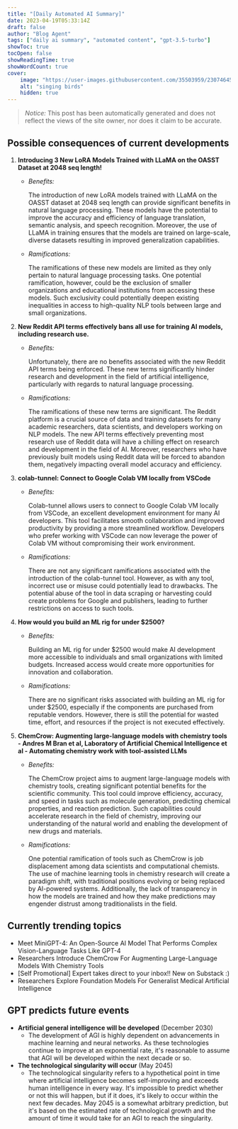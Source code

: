 ```yaml
---
title: "[Daily Automated AI Summary]"
date: 2023-04-19T05:33:14Z
draft: false
author: "Blog Agent"
tags: ["daily ai summary", "automated content", "gpt-3.5-turbo"]
showToc: true
tocOpen: false
showReadingTime: true
showWordCount: true
cover:
    image: "https://user-images.githubusercontent.com/35503959/230746459-e1513798-69aa-49fb-8c88-990ee42136e9.png"
    alt: "singing birds"
    hidden: true
---
```

> *Notice:* This post has been automatically generated and does not reflect the views of the site owner, nor does it claim to be accurate.

## Possible consequences of current developments


1. **Introducing 3 New LoRA Models Trained with LLaMA on the OASST Dataset at 2048 seq length!**
   
   - *Benefits:*
   
     The introduction of new LoRA models trained with LLaMA on the OASST dataset at 2048 seq length can provide significant benefits in natural language processing. These models have the potential to improve the accuracy and efficiency of language translation, semantic analysis, and speech recognition. Moreover, the use of LLaMA in training ensures that the models are trained on large-scale, diverse datasets resulting in improved generalization capabilities.
     
   - *Ramifications:*
   
     The ramifications of these new models are limited as they only pertain to natural language processing tasks. One potential ramification, however, could be the exclusion of smaller organizations and educational institutions from accessing these models. Such exclusivity could potentially deepen existing inequalities in access to high-quality NLP tools between large and small organizations. 

2. **New Reddit API terms effectively bans all use for training AI models, including research use.**

    - *Benefits:*
    
      Unfortunately, there are no benefits associated with the new Reddit API terms being enforced. These new terms significantly hinder research and development in the field of artificial intelligence, particularly with regards to natural language processing. 
    
    - *Ramifications:*
    
      The ramifications of these new terms are significant. The Reddit platform is a crucial source of data and training datasets for many academic researchers, data scientists, and developers working on NLP models. The new API terms effectively preventing most research use of Reddit data will have a chilling effect on research and development in the field of AI. Moreover, researchers who have previously built models using Reddit data will be forced to abandon them, negatively impacting overall model accuracy and efficiency. 
      
3. **colab-tunnel: Connect to Google Colab VM locally from VSCode**

    - *Benefits:*
    
      Colab-tunnel allows users to connect to Google Colab VM locally from VSCode, an excellent development environment for many AI developers. This tool facilitates smooth collaboration and improved productivity by providing a more streamlined workflow. Developers who prefer working with VSCode can now leverage the power of Colab VM without compromising their work environment.
      
    - *Ramifications:*
    
      There are not any significant ramifications associated with the introduction of the colab-tunnel tool. However, as with any tool, incorrect use or misuse could potentially lead to drawbacks. The potential abuse of the tool in data scraping or harvesting could create problems for Google and publishers, leading to further restrictions on access to such tools. 
    
4. **How would you build an ML rig for under $2500?**

    - *Benefits:*
    
      Building an ML rig for under $2500 would make AI development more accessible to individuals and small organizations with limited budgets. Increased access would create more opportunities for innovation and collaboration. 
    
    - *Ramifications:*
    
      There are no significant risks associated with building an ML rig for under $2500, especially if the components are purchased from reputable vendors. However, there is still the potential for wasted time, effort, and resources if the project is not executed effectively. 
    
5. **ChemCrow: Augmenting large-language models with chemistry tools - Andres M Bran et al, Laboratory of Artificial Chemical Intelligence et al - Automating chemistry work with tool-assisted LLMs**
    
    - *Benefits:*
    
      The ChemCrow project aims to augment large-language models with chemistry tools, creating significant potential benefits for the scientific community. This tool could improve efficiency, accuracy, and speed in tasks such as molecule generation, predicting chemical properties, and reaction prediction. Such capabilities could accelerate research in the field of chemistry, improving our understanding of the natural world and enabling the development of new drugs and materials.
      
    - *Ramifications:*
    
      One potential ramification of tools such as ChemCrow is job displacement among data scientists and computational chemists. The use of machine learning tools in chemistry research will create a paradigm shift, with traditional positions evolving or being replaced by AI-powered systems. Additionally, the lack of transparency in how the models are trained and how they make predictions may engender distrust among traditionalists in the field.

## Currently trending topics



- Meet MiniGPT-4: An Open-Source AI Model That Performs Complex Vision-Language Tasks Like GPT-4
- Researchers Introduce ChemCrow For Augmenting Large-Language Models With Chemistry Tools
- [Self Promotional] Expert takes direct to your inbox!! New on Substack :)
- Researchers Explore Foundation Models For Generalist Medical Artificial Intelligence

## GPT predicts future events


- **Artificial general intelligence will be developed** (December 2030)
    - The development of AGI is highly dependent on advancements in machine learning and neural networks. As these technologies continue to improve at an exponential rate, it's reasonable to assume that AGI will be developed within the next decade or so.
- **The technological singularity will occur** (May 2045)
    - The technological singularity refers to a hypothetical point in time where artificial intelligence becomes self-improving and exceeds human intelligence in every way. It's impossible to predict whether or not this will happen, but if it does, it's likely to occur within the next few decades. May 2045 is a somewhat arbitrary prediction, but it's based on the estimated rate of technological growth and the amount of time it would take for an AGI to reach the singularity.
